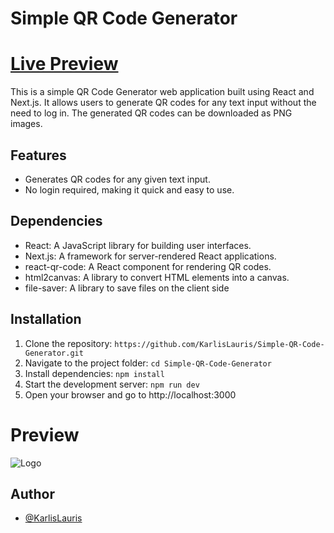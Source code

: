 
# Simple QR Code Generator
# [Live Preview](https://celebrated-zabaione-4806d2.netlify.app/)

This is a simple QR Code Generator web application built using React and Next.js. It allows users to generate QR codes for any text input without the need to log in. The generated QR codes can be downloaded as PNG images.

## Features
- Generates QR codes for any given text input.
- No login required, making it quick and easy to use.



## Dependencies
- React: A JavaScript library for building user interfaces.
- Next.js: A framework for server-rendered React applications.
- react-qr-code: A React component for rendering QR codes.
- html2canvas: A library to convert HTML elements into a canvas.
- file-saver: A library to save files on the client side
## Installation

1. Clone the repository: `https://github.com/KarlisLauris/Simple-QR-Code-Generator.git`
2. Navigate to the project folder: `cd Simple-QR-Code-Generator`
3. Install dependencies: `npm install`
4. Start the development server: `npm run dev`
5. Open your browser and go to http://localhost:3000
    
# Preview
![Logo](https://i.imgur.com/JnfX05R.png)


## Author

- [@KarlisLauris](https://github.com/KarlisLauris)

